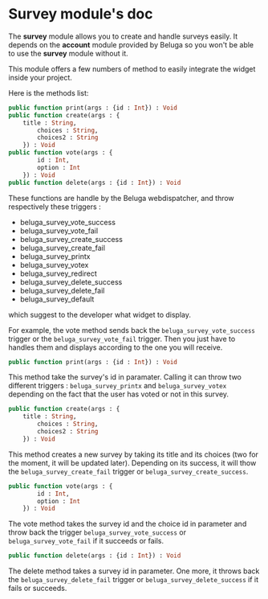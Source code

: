 Survey module's doc
===================

The __survey__ module allows you to create and handle surveys easily. It depends on the __account__ module provided by Beluga so you won't be able to use the __survey__ module without it.

This module offers a few numbers of method to easily integrate the widget inside your project.

Here is the methods list:

```Haxe
public function print(args : {id : Int}) : Void
public function create(args : {
    title : String,
		choices : String,
		choices2 : String
	}) : Void
public function vote(args : {
		id : Int,
		option : Int
	}) : Void
public function delete(args : {id : Int}) : Void
```

These functions are handle by the Beluga webdispatcher, and throw respectively these triggers :

* beluga_survey_vote_success
* beluga_survey_vote_fail
* beluga_survey_create_success
* beluga_survey_create_fail
* beluga_survey_printx
* beluga_survey_votex
* beluga_survey_redirect
* beluga_survey_delete_success
* beluga_survey_delete_fail
* beluga_survey_default

which suggest to the developer what widget to display.

For example, the vote method sends back the `beluga_survey_vote_success` trigger or the `beluga_survey_vote_fail` trigger. Then you just have to handles them and displays according to the one you will receive.

```Haxe
public function print(args : {id : Int}) : Void
```

This method take the survey's id in paramater. Calling it can throw two different triggers : `beluga_survey_printx` and `beluga_survey_votex` depending on the fact that the user has voted or not in this survey.

```Haxe
public function create(args : {
    title : String,
		choices : String,
		choices2 : String
	}) : Void
```

This method creates a new survey by taking its title and its choices (two for the moment, it will be updated later). Depending on its success, it will thow the `beluga_survey_create_fail` trigger or `beluga_survey_create_success`.

```Haxe
public function vote(args : {
		id : Int,
		option : Int
	}) : Void
```

The vote method takes the survey id and the choice id in parameter and throw back the trigger `beluga_survey_vote_success` or `beluga_survey_vote_fail` if it succeeds or fails.

```Haxe
public function delete(args : {id : Int}) : Void
```

The delete method takes a survey id in parameter. One more, it throws back the `beluga_survey_delete_fail` trigger or `beluga_survey_delete_success` if it fails or succeeds.
